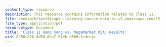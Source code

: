 ```yaml
---
content_type: resource
description: This resource contains information related to class 11.
file: /media/https%3A/open-learning-course-data-rc.s3.amazonaws.com/15-067-competitive-decision-making-and-negotiation-spring-2011/8d56c8206d560ea754ebd566c1edcc4c_MIT15_067S11_Cl11_HK_MU_RE.pdf
file_type: application/pdf
resourcetype: Document
title: 'Class 11 Hong Kong vs. MegaMarket USA: Results'
uid: 8d56c820-6d56-0ea7-54eb-d566c1edcc4c
---
```


